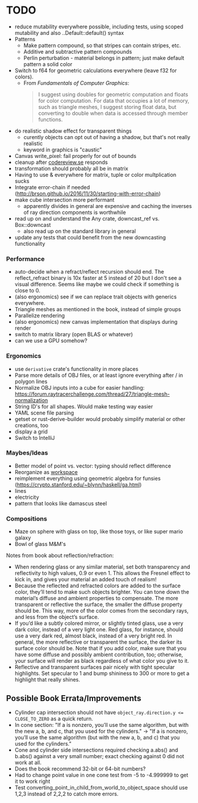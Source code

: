 # TODO

- reduce mutability everywhere possible, including tests, using scoped mutability and also ..Default::default() syntax
- Patterns
  - Make pattern compound, so that stripes can contain stripes, etc.
  - Additive and subtractive pattern compounds
  - Perlin perturbation - material belongs in pattern; just make default pattern a solid color
- Switch to f64 for geometric calculations everywhere (leave f32 for colors).
  - From _Fundamentals of Computer Graphics_:
    > I suggest using doubles for geometric computation and floats for color computation. For data that occupies a lot of memory, such as triangle meshes, I suggest storing float data, but converting to double when data is accessed through member functions.
- do realistic shadow effect for transparent things
  - curently objects can opt out of having a shadow, but that's not really realistic
  - keyword in graphics is "caustic"
- Canvas write_pixel: fail properly for out of bounds
- cleanup after [codereview.se](https://codereview.stackexchange.com/questions/236895/color-and-canvas-implementations-in-rust-for-ray-tracer-challenge) responds
- transformation should probably all be in matrix
- Having to use & everywhere for matrix, tuple or color multplication sucks
- Integrate error-chain if needed (http://brson.github.io/2016/11/30/starting-with-error-chain)
- make cube intersection more performant
  - apparently divides in general are expensive and caching the inverses of ray direction components is worthwhile
- read up on and understand the Any crate, downcast_ref vs. Box::downcast
    - also read up on the standard library in general
- update any tests that could benefit from the new downcasting functionality

### Performance

- auto-decide when a refract/reflect recursion should end. The reflect_refract binary is 10x faster at 5 instead of 20 but I don't see a visual difference. Seems like maybe we could check if something is close to 0.
- (also ergonomics) see if we can replace trait objects with generics everywhere.
- Triangle meshes as mentioned in the book, instead of simple groups
- Parallelize rendering
- (also ergonomics) new canvas implementation that displays during render
- switch to matrix library (open BLAS or whatever)
- can we use a GPU somehow?

### Ergonomics

- use `derivative` crate's functionality in more places
- Parse more details of OBJ files, or at least ignore everything after / in polygon lines
- Normalize OBJ inputs into a cube for easier handling: https://forum.raytracerchallenge.com/thread/27/triangle-mesh-normalization
- String ID's for all shapes. Would make testing way easier
- YAML scene file parsing
- getset or rust-derive-builder would probably simplify material or other creations, too
- display a grid
- Switch to IntelliJ

### Maybes/Ideas

- Better model of point vs. vector: typing should reflect difference
- Reorganize as [workspace](https://doc.rust-lang.org/cargo/reference/manifest.html#the-workspace-section)
- reimplement everything using geometric algebra for funsies (https://crypto.stanford.edu/~blynn/haskell/ga.html)
- lines
- electricity
- pattern that looks like damascus steel

### Compositions

- Maze on sphere with glass on top, like those toys, or like super mario galaxy
- Bowl of glass M&M's

Notes from book about reflection/refraction:

* When rendering glass or any similar material, set both transparency and reflectivity to high values, 0.9 or even 1. This allows the Fresnel effect to kick in, and gives your material an added touch of realism!
* Because the reflected and refracted colors are added to the surface color, they’ll tend to make such objects brighter. You can tone down the material’s diffuse and ambient properties to compensate. The more transparent or reflective the surface, the smaller the diffuse property should be. This way, more of the color comes from the secondary rays, and less from the object’s surface.
* If you’d like a subtly colored mirror, or slightly tinted glass, use a very dark color, instead of a very light one. Red glass, for instance, should use a very dark red, almost black, instead of a very bright red. In general, the more reflective or transparent the surface, the darker its surface color should be. Note that if you add color, make sure that you have some diffuse and possibly ambient contribution, too; otherwise, your surface will render as black regardless of what color you give to it.
* Reflective and transparent surfaces pair nicely with tight specular highlights. Set specular to 1 and bump shininess to 300 or more to get a highlight that really shines.

## Possible Book Errata/Improvements
* Cylinder cap intersection should not have `object_ray.direction.y <= CLOSE_TO_ZERO` as a quick return.
* In cone section: "If a is nonzero, you’ll use the same algorithm, but with the new a, b, and c, that you used for the cylinders." -> "If a is nonzero, you’ll use the same algorithm (but with the new a, b, and c) that you used for the cylinders."
* Cone and cylinder side intersections required checking a.abs() and b.abs() against a very small number; exact checking against 0 did not work at all.
* Does the book recommend 32-bit or 64-bit numbers?
* Had to change point value in one cone test from -5 to -4.999999 to get it to work right
* Test converting_point_in_child_from_world_to_object_space should use 1,2,3 instead of 2,2,2 to catch more errors.

